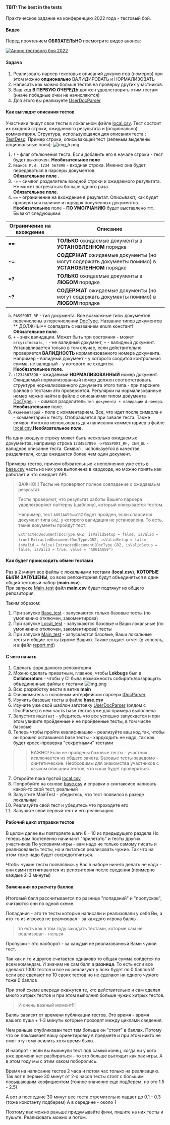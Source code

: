 #### TBIT: The best in the tests

Практическое задание на конференцию 2022 года - тестовый бой.

#### Видео

Перед прочтением **ОБЯЗАТЕЛЬНО** посмотрите видео анонса:

[![Анонс тестового боя 2022](http://img.youtube.com/vi/OjEWA1IDXg0/0.jpg)](http://www.youtube.com/watch?v=OjEWA1IDXg0)

#### Задача

1. Реализовать парсер текстовых описаний документов (номеров) при этом можно **опционально** ВАЛИДИРОВАТЬ и НОРМАЛИЗОВАТЬ
2. Написать как можно больше тестов на проверку других участников.
3. Ваш код **В ПЕРВУЮ ОЧЕРЕДЬ** должен удовлетворять этим тестам (иначе победные очки не начисляются)
4. Для этого вы реализуете [UserDocParser](src/main/kotlin/codes/spectrum/conf2022/UserDocParser.kt)

#### Как выглядят описания тестов


Участники пишут свои тесты в локальном файле [local.csv](local.csv). Тест состоит их входной строки, ожидаемого
результата и (опционально) комментария. Структура, использующаяся для описания
теста : [TestDesc](input/TestDesc.go). Пример строки, описывающей
тест (зеленым выделены опциональные поля): ![img_5.png](images/img_5.png)

1. `!` - флаг отключения теста. Если добавить его в начале строки - тест будет выключен. **Необязательное поле**
2. `Иванов И.И. 1234 567890` - входная строка. Именно она будет передаваться в парсеры документов.      
   **Обязательное поле**
   .
3. `->` - символ разделитель входной строки и ожидаемого результата. Не может встречаться больше одного раза.   
   **Обязательное поле**.
4. `==` - ограничение на вхождение в результат. Описывают, как будет проверяться наличие и порядок полученных
   документов. **Необязательное** поле - **ПО УМОЛЧАНИЮ** будет выставлено **==**. Бывают следующими:

| Ограничение на вхождение | Описание                                                                                           |
|--------------------------|----------------------------------------------------------------------------------------------------|
| **==**                   | **ТОЛЬКО** ожидаемые документы в **УСТАНОВЛЕННОМ** порядке                                         | 
| **~=**                   | **СОДЕРЖАТ** ожидаемые документы (но могут содержать документы помимо) в **УСТАНОВЛЕННОМ** порядке | 
| **=?**                   | **ТОЛЬКО** ожидаемые документы в **ЛЮБОМ** порядке                                                 | 
| **~?**                   | **СОДЕРЖАТ** ожидаемые документы (но могут содержать документы помимо) в **ЛЮБОМ** порядке         |

5. `PASSPORT_RF` - тип документа. Все возможные типы документов перечислены в
   перечислении [DocType](doc_type/DocType.go). Название типов документов **
   ДОЛЖНЫ** совпадать с названием enum констант! **Обязательное поле**.
6. `+` - знак валидации. Может быть три состояния - может `отсутствовать`, `-` - не валидный документ, `+` - валидный
   документ.
   Устанавливается только в том случае, если действительно проверяется **ВАЛИДНОСТЬ** нормализованного номера документа.
   Например - валидный документ - у которого сходится контрольная сумма, не валидный - у которого не сходится.        
   **Необязательное поле.**
7. `:1234567890` - ожидаемый **НОРМАЛИЗОВАННЫЙ** номер документ. Ожидаемый нормализованный номер должен соответствовать
   структуре нормализованного документа этого типа - при парсинге файлов с тестами это проверяется. Регулярки на
   нормализованные номер можно найти в файле с описаниями типом
   документа [DocType](doc_type/DocType.go). `:` - символ
   разделитель `тип документа + валидации` и `номера`. **Необязательное** поле.
8. `#комментарий` - поле с комментарием. Все, что идет после символа `#` - комментарий к тесту. Отображается при завале
   теста. Также символ `#` можно использовать для написания комментариев в файле [local.csv](local.csv).**Необязательное
   поле.**

На одну входную строку может быть несколько ожидаемых документов, например строка `1234567890 ->PASSPORT_RF, INN_UL` -
валидное описание теста. Символ `,` используется в качестве разделителя, когда ожидается более чем один документ.

Примеры тестов, причем обязательные к исполнению уже есть в [base.csv](base.csv) часть из них уже выполнена
в хардкоде, но можно понять как работает и что ожидает API.

> ВАЖНО!!! Тесты не проверяют полное совпадение с ожидаемым результат.
>
> Тесты проверяют, что результат работы Вашего парсера удовлетворяют паттерну (шаблону), который описывается тестом.
>
> Например, тест `А001АА59==GRZ` будет пройден, если спарсится документ типа `GRZ`, у которого валидация не установлена.
> То есть, такие документы пройдут тест:
>
> `ExtractedDocument(DocType.GRZ, isValidSetup = false, isValid = true)`
> `ExtractedDocument(DocType.GRZ, isValidSetup = false, isValid = false)`
> `ExtractedDocument(DocType.GRZ, isValidSetup = false, isValid = true, value = "А001АА59")`

#### Как будет происходить обмен тестами

Раз в 2 минут все файлы с локальными тестами (**local.csv**), **КОТОРЫЕ БЫЛИ ЗАПУШЕНЫ**, со всех репозиториев будут
объединяться в один общий
тестовый набор (**main.csv**).  
При запуске [Main_test](Main_test.go) файл **main.csv**
будет подтянут из общего репозитория.

Таким образом:

1. При запуске [Base_test](Base_test.go) - запускаются только базовые тесты (по умолчанию отключен, закоментирова)
2. При запуске [Local_test](Local_test.go) - запускаются базовые и Ваши локальные (по умолчанию отключен, закоментирова)
   тесты
3. При запуске [Main_test](Main_test.go) - запускаются базовые, Ваши локальные
   тесты и общие тесты (кроме Ваших). Также выдает отчет (в консоль, и в файл [report.md](report.md))

#### С чего начать

1. Сделать форк данного репозитория
2. Можно сделать приватным, главное, чтобы **Lokbugs** был в **Collaborators** - чтобы у CI была возможность
   собирать/возвращать объединенные файлы с тестами
   ![img.png](images/img.png)
3. Всю разработку вести в ветке **main**
4. Ознакомьтесь с основным интерфейсом парсера [IDocParser](parser/IDocParser.go)
5. Изучить базовые тесты в файле [**base.csv**](base.csv)
6. Изучите уже свой шаблон заготовку [UserDocParser](parser/IDocParser.go) (рядом с IDocParser)
   в нем часть base тестов уже для примера выполнена
7. Запустите `MainTest` - убедитесь что все успешно запускается и при этом увидите пройденные и не пройденные
   тесты, в том числе базовые
8. Теперь чтобы пройти квалификацию - реализуйте ваш код так, чтобы он прошел оставшиеся base тесты - хардкодить не надо,
   так как будет кросс-проверка "секретными" тестами

> > ВАЖНО! Если не пройдены базовые тесты - участник исключается из общего зачета. Базовые тесты заведомо -
> > синтетические. Необходимы для знакомства участников с языком описания тестов, что и как будет проверяться.

7. Откройте пока пустой [local.csv](local.csv)
8. Попробуйте на основе [base.csv](base.csv) и справки о синтаксисе написать какой-то свой тест, реальный
9. Запустите MainTest - убедитесь, что тест появился в разеде локальные
10. Реализуйте свой тест и убедитесь что проходите его
11. Запушьте свой первый тест и его реализацию

#### Рабочий цикл отправки тестов

В целом далее вы повторяете шаги 8 - 10 из предыдущего раздела
Но теперь вам постепенно начинают "прилетать" и тесты других участников
По условиям игры - вам надо не только самому писать и реализовавыть тесты,
но и пытаться реализовать чужие. Так что на этом тоже надо будет сосредоточиться.

Чтобы чужие тесты появлялись у Вас в наборе ничего делать не надо - они сами поттягиваются
из репозитория после сведения (примерно каждые 2-3 минуты)

#### Замечания по расчету баллов

Итоговый балл рассчитывается по разнице "попаданий" и "пропусков", считаются они по одной схеме.

Попадания - это те тесты которые написали и реализовали у себя Вы, а кто-то из игроков не
реализовал - за каждого игрока баллы.

> то есть как в том году закидать тестами, которые сам не реализовал - нельзя

Пропуски - это наоборот - за каждый не реализованный Вами чужой тест.

Так как и то и другое считается однаково то общая сумма сойдется по всем командам.
И значим не сам балл а **разница**.
То есть если все сделают 1000 тестов и все их реализуют у всех будет по 0 баллов
И если все сделают по 10 своих тестов но не сделают ни одного чужого тоже 0 баллов

При этой схеме впереди окажутся те, кто действительно и сам сделал много хитрых тестов
и при этом выполнил больше чужих хитрых тестов.

> И очень важный момент!!!

Баллы зависят от времени публикации тестов. Это время - время вашего пуша + 1-3 минуты
которые проходят между циклами сведения.

Чем раньше опубликован тест тем больше он "стоит" в баллах. Потому что
он показывает вашу ориентировку в предмете и при этом никто не смог эту тему осилить
хотя время было.

И наоброт - если вы выкинули тест под самый конец, когда ни у кого уже времени
нет разбираться - то это больше выглядит как хак игры. А в этом году мы с этим
хаком поборолись.

Время на написание тестов 2 часа и потом час только на реализацию.
Так вот в первые 30 минут от 2-х часов тесты стоят с большим повышающим коэфициентом (точное значение
еще подберем, но это 1.5 - 2.5)

А вот в последние 30 минут вес теста стремительно падает до 0.1 - 0.3 (тоже константу подберем)
А в середине - около 1

Поэтому как можно раньше придумывайте фичи, пишите на них тесты и пушьте.
Реализовать можно и потом.
